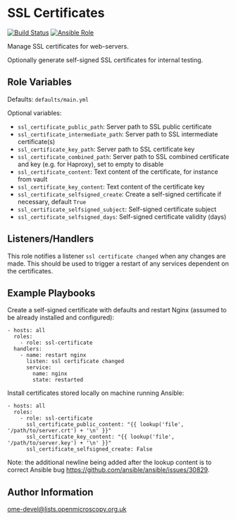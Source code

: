 SSL Certificates
================

[![Build Status](https://travis-ci.org/openmicroscopy/ansible-role-ssl-certificate.svg)](https://travis-ci.org/openmicroscopy/ansible-role-ssl-certificate)
[![Ansible Role](https://img.shields.io/ansible/role/24524.svg)](https://galaxy.ansible.com/openmicroscopy/ssl-certificate/)

Manage SSL certificates for web-servers.

Optionally generate self-signed SSL certificates for internal testing.


Role Variables
--------------

Defaults: `defaults/main.yml`

Optional variables:
- `ssl_certificate_public_path`: Server path to SSL public certificate
- `ssl_certificate_intermediate_path`: Server path to SSL intermediate certificate(s)
- `ssl_certificate_key_path`: Server path to SSL certificate key
- `ssl_certificate_combined_path`: Server path to SSL combined certificate and key (e.g. for Haproxy), set to empty to disable
- `ssl_certificate_content`: Text content of the certificate, for instance from vault
- `ssl_certificate_key_content`: Text content of the certificate key
- `ssl_certificate_selfsigned_create`: Create a self-signed certificate if necessary, default `True`
- `ssl_certificate_selfsigned_subject`: Self-signed certificate subject
- `ssl_certificate_selfsigned_days`: Self-signed certificate validity (days)


Listeners/Handlers
------------------

This role notifies a listener `ssl certificate changed` when any changes are made.
This should be used to trigger a restart of any services dependent on the certificates.


Example Playbooks
-----------------

Create a self-signed certificate with defaults and restart Nginx (assumed to be already installed and configured):

    - hosts: all
      roles:
        - role: ssl-certificate
      handlers:
        - name: restart nginx
          listen: ssl certificate changed
          service:
            name: nginx
            state: restarted

Install certificates stored locally on machine running Ansible:

    - hosts: all
      roles:
        - role: ssl-certificate
          ssl_certificate_public_content: "{{ lookup('file', '/path/to/server.crt') + '\n' }}"
          ssl_certificate_key_content: "{{ lookup('file', '/path/to/server.key') + '\n' }}"
          ssl_certificate_selfsigned_create: False


Note: the additional newline being added after the lookup content is to correct Ansible bug https://github.com/ansible/ansible/issues/30829.

Author Information
------------------

ome-devel@lists.openmicroscopy.org.uk
